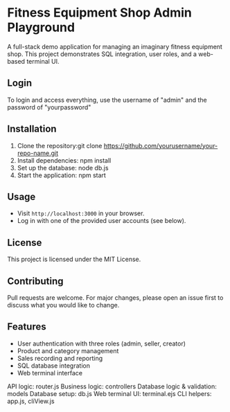 # Fitness Equipment Shop Admin Playground

A full-stack demo application for managing an imaginary fitness equipment shop. This project demonstrates SQL integration, user roles, and a web-based terminal UI.

## Login
To login and access everything, use the username of "admin" and the password of "yourpassword"
## Installation

1. Clone the repository:git clone https://github.com/yourusername/your-repo-name.git
2. Install dependencies: npm install
3. Set up the database: node db.js
4. Start the application: npm start

## Usage

- Visit `http://localhost:3000` in your browser.
- Log in with one of the provided user accounts (see below).

## License

This project is licensed under the MIT License.

## Contributing

Pull requests are welcome. For major changes, please open an issue first to discuss what you would like to change.

## Features

- User authentication with three roles (admin, seller, creator)
- Product and category management
- Sales recording and reporting
- SQL database integration
- Web terminal interface

API logic: router.js
Business logic: controllers
Database logic & validation: models
Database setup: db.js
Web terminal UI: terminal.ejs
CLI helpers: app.js, cliView.js
